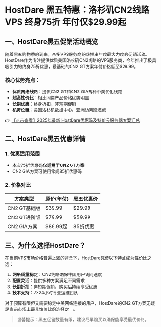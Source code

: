 # HostDare 黑五特惠：洛杉矶CN2线路VPS 终身75折 年付仅$29.99起

## 一、HostDare黑五促销活动概览

随着黑五购物季的到来，众多VPS服务商纷纷推出年度最大力度的促销活动。HostDare作为专注提供优质美国洛杉矶CN2线路的VPS服务商，今年推出了极具吸引力的终身75折优惠，最基础的CN2 GT方案年付价格低至$29.99。

### 核心优势亮点：
- **优质网络线路**：提供CN2 GT和CN2 GIA两种中美优化线路
- **超高性价比**：相比同类产品价格优势明显
- **长期优惠**：终身折扣，非短期促销
- **机房位置**：美国洛杉矶数据中心，亚洲访问延迟低

👉 [【点击查看】2025年最新 HostDare优惠码及特价云服务器方案汇总](https://bit.ly/hostdare)

## 二、HostDare黑五优惠详情

### 1. 优惠适用范围
- 本次75折优惠码**仅适用于CN2 GT方案**
- CN2 GIA方案可使用常规85折优惠码

### 2. 价格对比
| 方案类型 | 原价(年付) | 黑五优惠价 |
|---------|-----------|-----------|
| CN2 GT基础版 | $39.99 | $29.99 |
| CN2 GT进阶版 | $79.99 | $59.99 |
| CN2 GIA方案 | $89.99起 | 85折优惠 |

## 三、为什么选择HostDare？

在当前VPS市场价格普遍上涨的背景下，HostDare凭借以下特点成为性价比之选：

1. **网络质量稳定**：CN2线路确保中国用户访问速度
2. **配置灵活**：提供多种方案满足不同需求
3. **长期折扣**：非短期促销，购买后持续享受优惠
4. **技术支持**：7×24小时专业运维团队

对于预算有限但又需要稳定中美网络连接的用户，HostDare的CN2 GT方案无疑是当前市场上最具性价比的选择之一。

> 温馨提示：黑五促销数量有限，建议尽早购买以确保能享受最优价格。